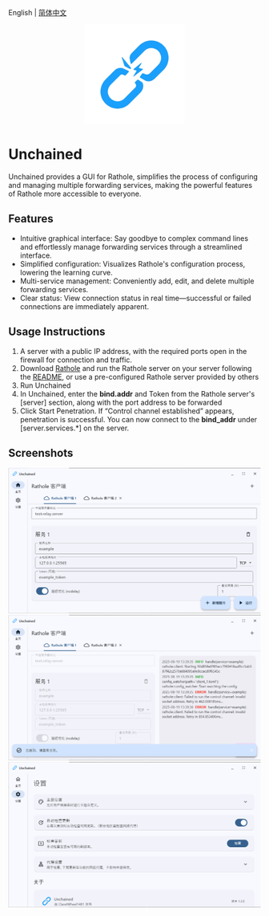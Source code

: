 English | [简体中文](README_CN.md)
<p align="center">
    <a href="https://github.com/LanceHuang245/Unchained">
        <img src="public/logo.png" height="200"/>
    </a>
</p>

# Unchained
Unchained provides a GUI for Rathole, simplifies the process of configuring and managing multiple forwarding services, making the powerful features of Rathole more accessible to everyone.

## Features
- Intuitive graphical interface: Say goodbye to complex command lines and effortlessly manage forwarding services through a streamlined interface.
- Simplified configuration: Visualizes Rathole's configuration process, lowering the learning curve.
- Multi-service management: Conveniently add, edit, and delete multiple forwarding services.
- Clear status: View connection status in real time—successful or failed connections are immediately apparent.


## Usage Instructions
1. A server with a public IP address, with the required ports open in the firewall for connection and traffic.
2. Download [Rathole](https://github.com/rathole-org/rathole) and run the Rathole server on your server following the [README](https://github.com/rathole-org/rathole/blob/main/README.md), or use a pre-configured Rathole server provided by others
3. Run Unchained
4. In Unchained, enter the **bind.addr** and Token from the Rathole server's [server] section, along with the port address to be forwarded
5. Click Start Penetration. If “Control channel established” appears, penetration is successful. You can now connect to the **bind_addr** under [server.services.*] on the server.

## Screenshots
![Main](/public/main_idle.png)
![Main](/public/main_running.png)
![Settings](/public/settings.png)